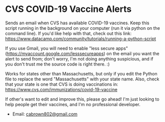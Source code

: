 # CVS COVID-19 Vaccine Alerts
 Sends an email when CVS has available COVID-19 vaccines. Keep this script running in the background on your computer (run it via python on the command line). If you'd like help with that, check out this link: https://www.datacamp.com/community/tutorials/running-a-python-script
 
 If you use Gmail, you will need to enable "less secure apps" (https://myaccount.google.com/lesssecureapps) on the email you want the alert to send from; don't worry, I'm not doing anything suspicious, and if you don't trust me the source code is right there. :)

 Works for states other than Massachusetts, but only if you edit the Python file to replace the word "Massachusetts" with your state name. Also, check that your state is one that CVS is doing vaccinations in: https://www.cvs.com/immunizations/covid-19-vaccine
 
 If other's want to edit and improve this, please go ahead! I'm just looking to help people get their vaccines, and I'm no professional developer.
 
 - Email: cabrown802@gmail.com
